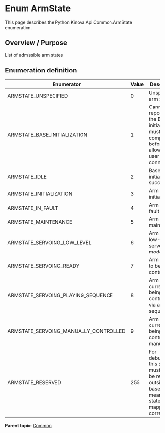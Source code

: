 # Enum ArmState

This page describes the Python Kinova.Api.Common.ArmState enumeration.

## Overview / Purpose

List of admissible arm states

## Enumeration definition

|Enumerator|Value|Description|
|----------|-----|-----------|
|ARMSTATE\_UNSPECIFIED|0|Unspecified arm state|
|ARMSTATE\_BASE\_INITIALIZATION|1|Cannot be reported as the Base initialization must be completed before allowing user connection|
|ARMSTATE\_IDLE|2|Base initialization succeeded|
|ARMSTATE\_INITIALIZATION|3|Arm is being initialized|
|ARMSTATE\_IN\_FAULT|4|Arm is in fault|
|ARMSTATE\_MAINTENANCE|5|Arm is in maintenance|
|ARMSTATE\_SERVOING\_LOW\_LEVEL|6|Arm is in low-level servoing mode|
|ARMSTATE\_SERVOING\_READY|7|Arm is ready to be controlled|
|ARMSTATE\_SERVOING\_PLAYING\_SEQUENCE|8|Arm is currently being controlled via a sequence|
|ARMSTATE\_SERVOING\_MANUALLY\_CONTROLLED|9|Arm is currently being controlled manually|
|ARMSTATE\_RESERVED|255|For debugging, this state must never be reported outside the base. this means that a state is not mapped correctly|

**Parent topic:** [Common](../references/summary_Common.md)

